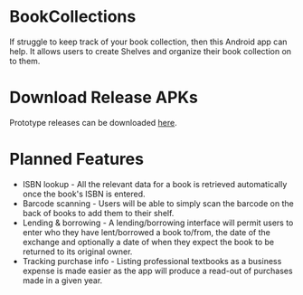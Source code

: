 # BookCollections
If struggle to keep track of your book collection, then this Android app can help. It allows users to create Shelves and organize their book collection on to them.

# Download Release APKs
Prototype releases can be downloaded [here](https://github.com/markrae/BookCollections/releases).

# Planned Features
* ISBN lookup - All the relevant data for a book is retrieved automatically once the book's ISBN is entered.
* Barcode scanning - Users will be able to simply scan the barcode on the back of books to add them to their shelf.
* Lending & borrowing - A lending/borrowing interface will permit users to enter who they have lent/borrowed a book to/from, the date of the exchange and optionally a date of when they expect the book to be returned to its original owner.
* Tracking purchase info - Listing professional textbooks as a business expense is made easier as the app will produce a read-out of purchases made in a given year.
